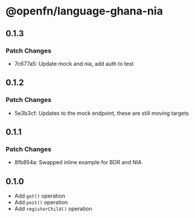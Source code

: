 # @openfn/language-ghana-nia

## 0.1.3

### Patch Changes

- 7c677a5: Update mock and nia, add auth to test

## 0.1.2

### Patch Changes

- 5e3b3cf: Updates to the mock endpoint, these are still moving targets

## 0.1.1

### Patch Changes

- 8fb854a: Swapped inline example for BDR and NIA

## 0.1.0

- Add `get()` operation
- Add `post()` operation
- Add `registerChild()` operation
